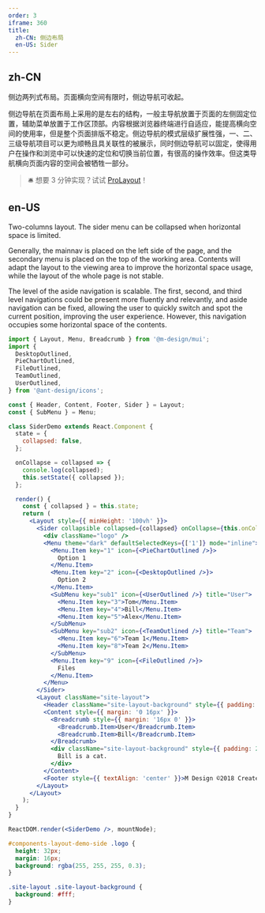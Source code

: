 ```yaml
---
order: 3
iframe: 360
title:
  zh-CN: 侧边布局
  en-US: Sider
---
```


## zh-CN

侧边两列式布局。页面横向空间有限时，侧边导航可收起。

侧边导航在页面布局上采用的是左右的结构，一般主导航放置于页面的左侧固定位置，辅助菜单放置于工作区顶部。内容根据浏览器终端进行自适应，能提高横向空间的使用率，但是整个页面排版不稳定。侧边导航的模式层级扩展性强，一、二、三级导航项目可以更为顺畅且具关联性的被展示，同时侧边导航可以固定，使得用户在操作和浏览中可以快速的定位和切换当前位置，有很高的操作效率。但这类导航横向页面内容的空间会被牺牲一部分。

> 🛎️ 想要 3 分钟实现？试试 [ProLayout](https://procomponents.ant.design/components/layout)！

## en-US

Two-columns layout. The sider menu can be collapsed when horizontal space is limited.

Generally, the mainnav is placed on the left side of the page, and the secondary menu is placed on the top of the working area. Contents will adapt the layout to the viewing area to improve the horizontal space usage, while the layout of the whole page is not stable.

The level of the aside navigation is scalable. The first, second, and third level navigations could be present more fluently and relevantly, and aside navigation can be fixed, allowing the user to quickly switch and spot the current position, improving the user experience. However, this navigation occupies some horizontal space of the contents.

```jsx
import { Layout, Menu, Breadcrumb } from '@m-design/mui';
import {
  DesktopOutlined,
  PieChartOutlined,
  FileOutlined,
  TeamOutlined,
  UserOutlined,
} from '@ant-design/icons';

const { Header, Content, Footer, Sider } = Layout;
const { SubMenu } = Menu;

class SiderDemo extends React.Component {
  state = {
    collapsed: false,
  };

  onCollapse = collapsed => {
    console.log(collapsed);
    this.setState({ collapsed });
  };

  render() {
    const { collapsed } = this.state;
    return (
      <Layout style={{ minHeight: '100vh' }}>
        <Sider collapsible collapsed={collapsed} onCollapse={this.onCollapse}>
          <div className="logo" />
          <Menu theme="dark" defaultSelectedKeys={['1']} mode="inline">
            <Menu.Item key="1" icon={<PieChartOutlined />}>
              Option 1
            </Menu.Item>
            <Menu.Item key="2" icon={<DesktopOutlined />}>
              Option 2
            </Menu.Item>
            <SubMenu key="sub1" icon={<UserOutlined />} title="User">
              <Menu.Item key="3">Tom</Menu.Item>
              <Menu.Item key="4">Bill</Menu.Item>
              <Menu.Item key="5">Alex</Menu.Item>
            </SubMenu>
            <SubMenu key="sub2" icon={<TeamOutlined />} title="Team">
              <Menu.Item key="6">Team 1</Menu.Item>
              <Menu.Item key="8">Team 2</Menu.Item>
            </SubMenu>
            <Menu.Item key="9" icon={<FileOutlined />}>
              Files
            </Menu.Item>
          </Menu>
        </Sider>
        <Layout className="site-layout">
          <Header className="site-layout-background" style={{ padding: 0 }} />
          <Content style={{ margin: '0 16px' }}>
            <Breadcrumb style={{ margin: '16px 0' }}>
              <Breadcrumb.Item>User</Breadcrumb.Item>
              <Breadcrumb.Item>Bill</Breadcrumb.Item>
            </Breadcrumb>
            <div className="site-layout-background" style={{ padding: 24, minHeight: 360 }}>
              Bill is a cat.
            </div>
          </Content>
          <Footer style={{ textAlign: 'center' }}>M Design ©2018 Created by Ant UED</Footer>
        </Layout>
      </Layout>
    );
  }
}

ReactDOM.render(<SiderDemo />, mountNode);
```

```css
#components-layout-demo-side .logo {
  height: 32px;
  margin: 16px;
  background: rgba(255, 255, 255, 0.3);
}

.site-layout .site-layout-background {
  background: #fff;
}
```

<style>
  [data-theme="dark"] .site-layout .site-layout-background {
    background: #141414;
  }
</style>
